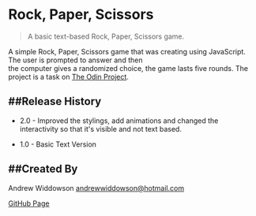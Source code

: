 # Rock, Paper, Scissors

> A basic text-based Rock, Paper, Scissors game.


A simple Rock, Paper, Scissors game that was creating using JavaScript. The user is prompted to answer and then  
the computer gives a randomized choice, the game lasts five rounds.
The project is a task on [The Odin Project](http://www.theodinproject.com).

##Release History
---

* 2.0 - Improved the stylings, add animations and changed the interactivity so that it's visible and not text based.

* 1.0 - Basic Text Version

##Created By
---
Andrew Widdowson [andrewwiddowson@hotmail.com](andrewwiddowson@hotmail.com)

[GitHub Page](https://github.com/AndyDreww)